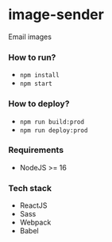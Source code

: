 # image-sender

Email images

### How to run?

- `npm install`
- `npm start`

### How to deploy?

- `npm run build:prod`
- `npm run deploy:prod`

### Requirements

- NodeJS >= 16

### Tech stack

- ReactJS
- Sass
- Webpack
- Babel